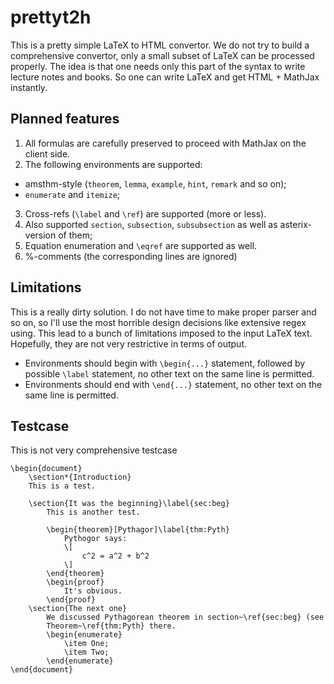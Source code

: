 # prettyt2h

This is a pretty simple LaTeX to HTML convertor. We do not try to build a comprehensive
convertor, only a small subset of LaTeX can be processed properly.
The idea is that one needs only this part of the syntax to write lecture notes
and books. So one can write LaTeX and get HTML + MathJax instantly.

## Planned features

1. All formulas are carefully preserved to proceed with MathJax on the client
side.
2. The following environments are supported:
- amsthm-style (`theorem`, `lemma`, `example`, `hint`, `remark` and so on);
- `enumerate` and `itemize`;
3. Cross-refs (`\label` and `\ref`) are supported (more or less).
4. Also supported `section`, `subsection`, `subsubsection` as well as
    asterix-version of them;
5. Equation enumeration and `\eqref` are supported as well.
6. %-comments (the corresponding lines are ignored)

## Limitations
This is a really dirty solution. I do not have time to make proper parser and so
on, so I'll use the most horrible design decisions like extensive regex using.
This lead to a bunch of limitations imposed to the input LaTeX text. Hopefully,
they are not very restrictive in terms of output.

- Environments should begin with `\begin{...}` statement, followed by possible `\label`
statement, no other text on the same line is permitted.  
- Environments should end with `\end{...}` statement, no other text on the same
    line is permitted.

## Testcase
This is not very comprehensive testcase

    \begin{document}
        \section*{Introduction}
        This is a test.

        \section{It was the beginning}\label{sec:beg}
            This is another test.

            \begin{theorem}[Pythagor]\label{thm:Pyth}
                Pythogor says:
                \[
                    c^2 = a^2 + b^2
                \]
            \end{theorem}
            \begin{proof}
                It's obvious.
            \end{proof}
        \section{The next one}
            We discussed Pythagorean theorem in section~\ref{sec:beg} (see
            Theorem~\ref{thm:Pyth} there.
            \begin{enumerate}
                \item One;
                \item Two;
            \end{enumerate}
    \end{document}
